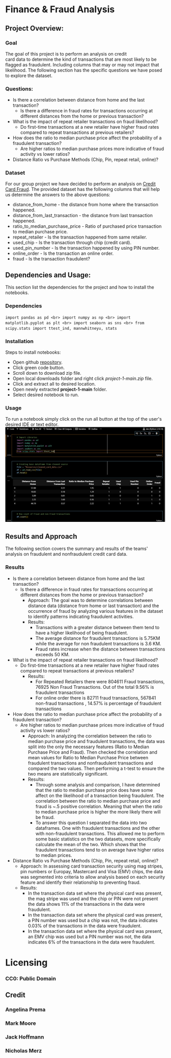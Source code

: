 # Finance & Fraud Analysis

## Project Overview:

### Goal
The goal of this project is to perform an analysis on credit  
card data to determine the kind of transactions that are most 
likely to be flagged as fraudulent. Including columns that may 
or may not impact that likelihood. The following section has 
the specific questions we have posed to explore the dataset.

### Questions:
* Is there a correlation between distance from home and the last transaction?
    * Is there a difference in fraud rates for transactions occurring at different distances from the home or previous transaction?
* What is the impact of repeat retailer transactions on fraud likelihood?
    * Do first-time transactions at a new retailer have higher fraud rates compared to repeat transactions at previous retailers?
* How does the ratio to median purchase price affect the probability of a fraudulent transaction?
    * Are higher ratios to median purchase prices more indicative of fraud activity vs lower ratios?
* Distance Ratio vs Purchase Methods (Chip, Pin, repeat retail, online)?

### Dataset

For our group project we have decided to perform an analysis on [Credit Card Fraud](https://www.kaggle.com/datasets/dhanushnarayananr/credit-card-fraud). The provided
dataset has the following columns that will help us determine the answers to the above questions: 
* distance_from_home - the distance from home where the transaction happened.
* distance_from_last_transaction - the distance from last transaction happened.
* ratio_to_median_purchase_price - Ratio of purchased price transaction to median purchase price.
* repeat_retailer - Is the transaction happened from same retailer.
* used_chip - Is the transaction through chip (credit card).
* used_pin_number - Is the transaction happened by using PIN number.
* online_order - Is the transaction an online order.
* fraud - Is the transaction fraudulent?

## Dependencies and Usage:
This section list the dependencies for the project and 
how to install the notebooks.

### Dependencies
`import pandas as pd <br>
import numpy as np <br>
import matplotlib.pyplot as plt <br>
import seaborn as sns <br>
from scipy.stats import ttest_ind, mannwhitneyu, stats`

### Installation
Steps to install notebooks:
* Open github [repository](https://github.com/killerpennywise/project-1).
* Click green code button.
* Scroll down to download zip file.
* Open local downloads folder and right click *project-1-main.zip* file.
* Click and extract all to desired location.
* Open newly extracted **project-1-main** folder.
* Select desired notebook to run.

### Usage
To run a notebook simply click on the run all button at the top of the user's desired IDE or text editor.
![Run Notebook](./main/Resources/usage.png)

## Results and Approach
The following section covers the summary and results of the 
teams' analysis on fraudulent and nonfraudulent credit card 
data.

### Results
* Is there a correlation between distance from home and the last transaction?
    * Is there a difference in fraud rates for transactions occurring at different distances from the home or previous transaction?
        * Approach: The goal was to determine correlations between distance data (distance from home or last transaction) and the occurrence of fraud by analyzing various features in the dataset to identify patterns indicating fraudulent activities.
        * Results: 
            * Transactions with a greater distance between them tend to have a higher likelihood of being fraudulent.
            * The average distance for fraudulent transactions is 5.75KM  while the average for non fraudulent transactions is 3.6 KM.
            * Fraud rates increase when the distance between transactions exceeds 50 KM.
* What is the impact of repeat retailer transactions on fraud likelihood?
    * Do first-time transactions at a new retailer have higher fraud rates compared to repeat transactions at previous retailers?
        * Results:
            * For Repeated Retailers there were 804611 Fraud transactions, 76925 Non Fraud Transactions. Out of the total 9.56% is fraudulent transactions
            * For online order there is 82711 fraud transactions, 567841 non-fraud transactions , 14.57% is percentage of fraudulent transactions
* How does the ratio to median purchase price affect the probability of a fraudulent transaction?
    * Are higher ratios to median purchase prices more indicative of fraud activity vs lower ratios?
        * Approach: In analyzing the correlation between the ratio to median purchase price and fraudulent transactions, the data was split into the only the necessary features (Ratio to Median Purchase Price and Fraud). Then checked the correlation and mean values for Ratio to Median Purchase Price between fraudulent transactions and nonfraudulent transactions and compared the two values. Then performing a t-test to ensure the two means are statistically significant.
        * Results:
            * Through some analysis and comparison, I have determined that the ratio to median purchase price does have some affect on the likelihood of a transaction being fraudulent. The correlation between the ratio to median purchase price and fraud is ~.5 positive correlation. Meaning that when the ratio to median purchase price is higher the more likely there will be fraud.
            * To answer this question I separated the data into two dataframes. One with fraudulent transactions and the other with non-fraudulent transactions. This allowed me to perform some basic statistics on the two datasets, more specifically calculate the mean of the two. Which shows that the fraudulent transactions tend to on average have higher ratios to median prices.
* Distance Ratio vs Purchase Methods (Chip, Pin, repeat retail, online)?
    * Approach: In assessing card transaction security using mag stripes, pin numbers or Europay, Mastercard and Visa (EMV) chips, the data was segmented into criteria to allow analysis based on each security feature and identify their relationship to preventing fraud.
    * Results:
        * In the transaction data set where the physical card was present, the mag stripe was used and the chip or PIN were not present the data shows 11% of the transactions in the data were fraudulent.
        * In the transaction data set where the physical card was present, a PIN number was used but a chip was not, the data indicates 0.03% of the transactions in the data were fraudulent.
        * In the transaction data set where the physical card was present, an EMV chip was used but a PIN number was not, the data indicates 6% of the transactions in the data were fraudulent.

# Licensing
### CC0: Public Domain


## Credit

### Angelina Prema
### Mark Moore
### Jack Hoffmann
### Nicholas Merz
